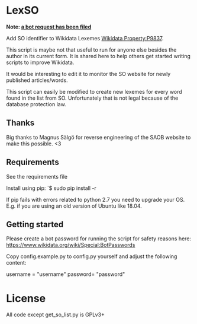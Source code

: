 # LexSO
**Note: [a bot request has been filed](https://www.wikidata.org/wiki/Wikidata:Requests_for_permissions/Bot#So9qBot_6)**

Add SO identifier to Wikidata Lexemes [Wikidata Property:P9837](https://www.wikidata.org/wiki/Property:P9837). 

This script is maybe not that useful to run for anyone else besides the author in its current form. It is shared here to help others get started writing scripts to improve Wikidata.

It would be interesting to edit it to monitor the SO website for newly published articles/words.

This script can easily be modified to create new lexemes for every word found in the list from SO. Unfortunately that is not legal because of the database protection law.

## Thanks
Big thanks to Magnus Sälgö for reverse engineering of the SAOB website to make this possible. <3

## Requirements
See the requirements file

Install using pip:
`$ sudo pip install -r

If pip fails with errors related to python 2.7 you need to upgrade your OS. E.g. if you are using an old version of Ubuntu like 18.04.

## Getting started
Please create a bot password for running the script for
safety reasons here: https://www.wikidata.org/wiki/Special:BotPasswords

Copy config.example.py to config.py yourself and adjust the following
content:

username = "username"
password= "password"

# License
All code except get_so_list.py is GPLv3+